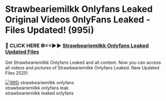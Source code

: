 # Strawbeariemilkk Onlyfans Leaked Original Videos 0nlyFans Leaked - Files Updated! (995i)

<h3>🔴 CLICK HERE 🌐==►► <a href="https://tinyurl.com/ms9xzufz" rel="nofollow">Strawbeariemilkk Onlyfans Leaked Updated Files</a></h3>

Get Strawbeariemilkk Onlyfans Leaked and all content. Now you can access all videos and pictures of Strawbeariemilkk Onlyfans Leaked. New Updated Files 2025!

[![995i](https://i.imgur.com/PQ7UWWw.gif)](https://tinyurl.com/ms9xzufz)
strawbeariemilkk onlyfans<br>
strawbeariemilkk onlyfans leak<br>
strawbeariemilkk leaked onlyfans